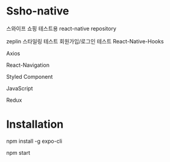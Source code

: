 # Ssho-native
스와이프 쇼핑 테스트용 react-native repository

zeplin 스타일링 테스트
회원가입/로그인 테스트
React-Native-Hooks

Axios

React-Navigation

Styled Component

JavaScript

Redux

# Installation

npm install -g expo-cli

npm start
